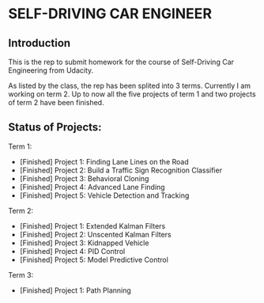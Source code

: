 # SELF-DRIVING CAR ENGINEER

## Introduction
This is the rep to submit homework for the course of Self-Driving Car Engineering from Udacity.

As listed by the class, the rep has been splited into 3 terms. Currently I am working on term 2. Up to now all the five projects of term 1 and two projects of term 2 have been finished.

## Status of Projects:
Term 1:

* [Finished] Project 1: Finding Lane Lines on the Road
* [Finished] Project 2: Build a Traffic Sign Recognition Classifier
* [Finished] Project 3: Behavioral Cloning
* [Finished] Project 4: Advanced Lane Finding
* [Finished] Project 5: Vehicle Detection and Tracking


Term 2:

* [Finished] Project 1: Extended Kalman Filters
* [Finished] Project 2: Unscented Kalman Filters
* [Finished] Project 3: Kidnapped Vehicle
* [Finished] Project 4: PID Control
* [Finished] Project 5: Model Predictive Control


Term 3:

* [Finished] Project 1: Path Planning